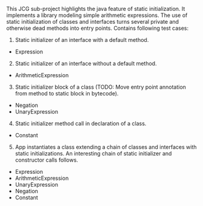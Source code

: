 This JCG sub-project highlights the java feature of static initialization. It implements a library modeling simple arithmetic expressions. The use of static initialization of classes and interfaces turns several private and otherwise dead methods into entry points.
Contains following test cases:

1. Static initializer of an interface with a default method.  
  - Expression
2. Static initializer of an interface without a default method.  
  - ArithmeticExpression
3. Static initializer block of a class (TODO: Move entry point annotation from method to static block in bytecode).  
  - Negation
  - UnaryExpression
4. Static initializer method call in declaration of a class.  
  - Constant
5. App instantiates a class extending a chain of classes and interfaces with static initializations. An interesting chain of static initializer and constructor calls follows.  
  - Expression
  - ArithmeticExpression
  - UnaryExpression
  - Negation
  - Constant